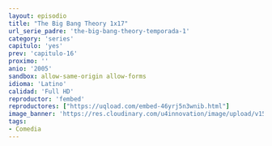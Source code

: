 ```yaml
---
layout: episodio
title: "The Big Bang Theory 1x17"
url_serie_padre: 'the-big-bang-theory-temporada-1'
category: 'series'
capitulo: 'yes'
prev: 'capitulo-16'
proximo: ''
anio: '2005'
sandbox: allow-same-origin allow-forms
idioma: 'Latino'
calidad: 'Full HD'
reproductor: 'fembed'
reproductores: ["https://uqload.com/embed-46yrj5n3wnib.html"]
image_banner: 'https://res.cloudinary.com/u4innovation/image/upload/v1561429447/big-bang-temporada1banner-min_rlp7il.jpg'
tags:
- Comedia
---
```













